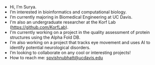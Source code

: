 - Hi, I’m Surya.
- I’m interested in bioinformatics and computational biology. 
- I’m currently majoring in Biomedical Engineering at UC Davis.
- I'm also an undergraduate researcher at the Korf Lab (https://github.com/KorfLab).
- I'm currently working on a project in the quality assessment of protein structures using the Alpha Fold DB.
- I'm also working on a project that tracks eye movement and uses AI to identify potential neurological disorders.
- I’m looking to collaborate on any cool or interesting projects!
- How to reach me: spvishnubhatt@ucdavis.edu

<!---
surya-vishnubhatt/surya-vishnubhatt is a ✨ special ✨ repository because its `README.md` (this file) appears on your GitHub profile.
You can click the Preview link to take a look at your changes.
--->
